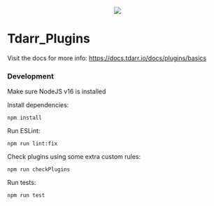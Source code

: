 <p align="center">
  <img src="https://s7.gifyu.com/images/GifCroppedTran.gif"/>
</p>


# Tdarr_Plugins

Visit the docs for more info:
https://docs.tdarr.io/docs/plugins/basics


### Development

Make sure NodeJS v16 is installed

Install dependencies:

`npm install`

Run ESLint:

`npm run lint:fix`

Check plugins using some extra custom rules:

`npm run checkPlugins`

Run tests:

`npm run test`
